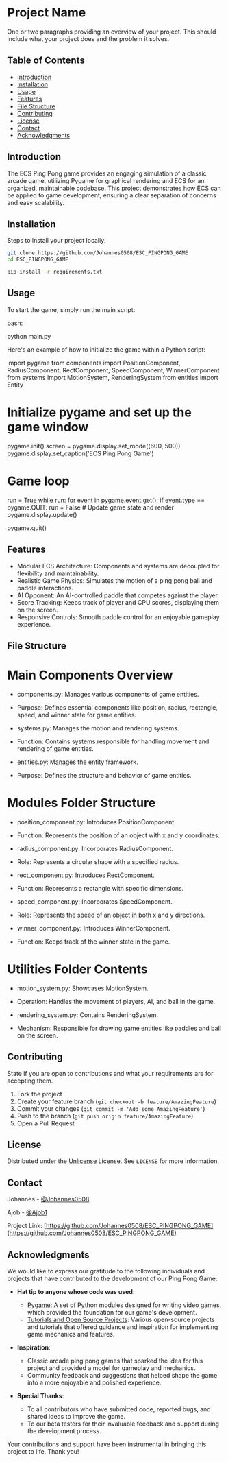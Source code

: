 # Project Name

One or two paragraphs providing an overview of your project. This should include what your project does and the problem it solves.

## Table of Contents

- [Introduction](#introduction)
- [Installation](#installation)
- [Usage](#usage)
- [Features](#features)
- [File Structure](#file-structure)
- [Contributing](#contributing)
- [License](#license)
- [Contact](#contact)
- [Acknowledgments](#acknowledgments)

## Introduction

The ECS Ping Pong game provides an engaging simulation of a classic arcade game, utilizing Pygame for graphical rendering and ECS for an organized, maintainable codebase. This project demonstrates how ECS can be applied to game development, ensuring a clear separation of concerns and easy scalability.

## Installation

Steps to install your project locally:

```bash
git clone https://github.com/Johannes0508/ESC_PINGPONG_GAME
cd ESC_PINGPONG_GAME

pip install -r requirements.txt
```

## Usage

To start the game, simply run the main script:

bash:

python main.py

Here's an example of how to initialize the game within a Python script:


import pygame
from components import PositionComponent, RadiusComponent, RectComponent, SpeedComponent, WinnerComponent
from systems import MotionSystem, RenderingSystem
from entities import Entity

# Initialize pygame and set up the game window
pygame.init()
screen = pygame.display.set_mode((600, 500))
pygame.display.set_caption('ECS Ping Pong Game')

# Game loop
run = True
while run:
    for event in pygame.event.get():
        if event.type == pygame.QUIT:
            run = False
    # Update game state and render
    pygame.display.update()

pygame.quit()


## Features

 - Modular ECS Architecture: Components and systems are decoupled for flexibility and maintainability.
 - Realistic Game Physics: Simulates the motion of a ping pong ball and paddle interactions.
 - AI Opponent: An AI-controlled paddle that competes against the player.
 - Score Tracking: Keeps track of player and CPU scores, displaying them on the screen.
 - Responsive Controls: Smooth paddle control for an enjoyable gameplay experience.

 ## File Structure

 # Main Components Overview
 - components.py: Manages various components of game entities.

 - Purpose: Defines essential components like position, radius, rectangle, speed, and winner state for game entities.

 - systems.py: Manages the motion and rendering systems.

 - Function: Contains systems responsible for handling movement and rendering of game entities.

 - entities.py: Manages the entity framework.

 - Purpose: Defines the structure and behavior of game entities.

 # Modules Folder Structure
 - position_component.py: Introduces PositionComponent.

 - Function: Represents the position of an object with x and y coordinates.

 - radius_component.py: Incorporates RadiusComponent.

 - Role: Represents a circular shape with a specified radius.

 - rect_component.py: Introduces RectComponent.

 - Function: Represents a rectangle with specific dimensions.

 - speed_component.py: Incorporates SpeedComponent.

 - Role: Represents the speed of an object in both x and y directions.

 - winner_component.py: Introduces WinnerComponent.

 - Function: Keeps track of the winner state in the game.

 # Utilities Folder Contents
 - motion_system.py: Showcases MotionSystem.

 - Operation: Handles the movement of players, AI, and ball in the game.

 - rendering_system.py: Contains RenderingSystem.

 - Mechanism: Responsible for drawing game entities like paddles and ball on the screen.

## Contributing

State if you are open to contributions and what your requirements are for accepting them.

1. Fork the project
2. Create your feature branch (`git checkout -b feature/AmazingFeature`)
3. Commit your changes (`git commit -m 'Add some AmazingFeature'`)
4. Push to the branch (`git push origin feature/AmazingFeature`)
5. Open a Pull Request

## License

Distributed under the [Unlicense](LICENSE) License. See `LICENSE` for more information.

## Contact

Johannes - [@Johannes0508](https://github.com/Johannes0508)

Ajob - [@Ajob1](https://github.com/Ajob1)

Project Link: [https://github.com/Johannes0508/ESC_PINGPONG_GAME](https://github.com/Johannes0508/ESC_PINGPONG_GAME)

## Acknowledgments

We would like to express our gratitude to the following individuals and projects that have contributed to the development of our Ping Pong Game:

- **Hat tip to anyone whose code was used**:
  - [Pygame](https://www.pygame.org/): A set of Python modules designed for writing video games, which provided the foundation for our game's development.
  - [Tutorials and Open Source Projects](https://github.com/pygame/pygame): Various open-source projects and tutorials that offered guidance and inspiration for implementing game mechanics and features.

- **Inspiration**:
  - Classic arcade ping pong games that sparked the idea for this project and provided a model for gameplay and mechanics.
  - Community feedback and suggestions that helped shape the game into a more enjoyable and polished experience.

- **Special Thanks**:
  - To all contributors who have submitted code, reported bugs, and shared ideas to improve the game.
  - To our beta testers for their invaluable feedback and support during the development process.

Your contributions and support have been instrumental in bringing this project to life. Thank you!